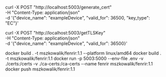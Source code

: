 curl -X POST "http://localhost:5003/generate_cert"\
     -H "Content-Type: application/json" \
     -d '{"device_name": "exampleDevice", "valid_for": 36500, "key_type": "EC"}'

curl -X POST "http://localhost:5003/getTLSKey"\
     -H "Content-Type: application/json" \
     -d '{"device_name": "exampleDevice", "valid_for": 36500}'

docker build . -t mszkowalik/fenrir:1.1  --platform linux/amd64
docker build . -t mszkowalik/fenrir:1.1
docker run -p 5003:5000 --env-file .env -v ./certs:/certs -v ./ca-certs:/ca-certs --name fenrir mszkowalik/fenrir:1.1
docker push mszkowalik/fenrir:1.1
